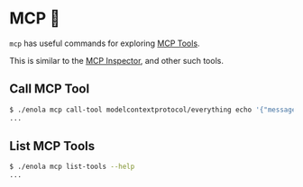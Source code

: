 <!--
    SPDX-License-Identifier: Apache-2.0

    Copyright 2025 The Enola <https://enola.dev> Authors

    Licensed under the Apache License, Version 2.0 (the "License");
    you may not use this file except in compliance with the License.
    You may obtain a copy of the License at

        https://www.apache.org/licenses/LICENSE-2.0

    Unless required by applicable law or agreed to in writing, software
    distributed under the License is distributed on an "AS IS" BASIS,
    WITHOUT WARRANTIES OR CONDITIONS OF ANY KIND, either express or implied.
    See the License for the specific language governing permissions and
    limitations under the License.
-->

# MCP 🔱

`mcp` has useful commands for exploring [MCP Tools](../../concepts/mcp.md).

This is similar to the [MCP Inspector](https://github.com/modelcontextprotocol/inspector), and other such tools.

## Call MCP Tool

```bash cd ../.././..
$ ./enola mcp call-tool modelcontextprotocol/everything echo '{"message":"hi"}'
...
```

## List MCP Tools

```bash $? cd ../.././..
$ ./enola mcp list-tools --help
...
```

<!-- TODO This doesn't work?!

```bash cd ../.././..
$ ./enola mcp list-tools
...
```
--->
